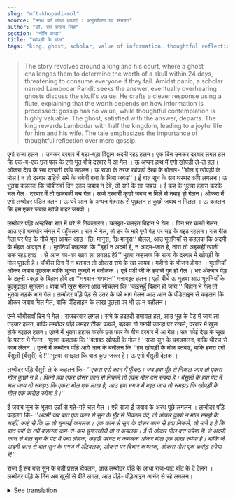 ```yaml
---
slug: "mft-khopadi-mol"
source: "मगध की लोक कथाएं : अनुशाीलन एवं संचयन"
author: "डॉ. राम प्रसाद सिंह"
section: "नीति कथा"
title: "खोपड़ी के मोल"
tags: "king, ghost, scholar, value of information, thoughtful reflection"
---
```

<blockquote>
The story revolves around a king and his court, where a ghost challenges them to determine the worth of a skull within 24 days, threatening to consume everyone if they fail. Amidst panic, a scholar named Lambodar Pandit seeks the answer, eventually overhearing ghosts discuss the skull's value. He crafts a clever response using a flute, explaining that the worth depends on how information is processed: gossip has no value, while thoughtful contemplation is highly valuable. The ghost, satisfied with the answer, departs. The king rewards Lambodar with half the kingdom, leading to a joyful life for him and his wife. The tale emphasizes the importance of thoughtful reflection over mere gossip.
</blockquote>

एगो राजा हलन । उनकर दरबार में बड़ा-बड़ा विद्वान अदमी रहऽ हलन। एक दिन उनकर दरबार लगल हल कि एक-ब-एक छत फार के एगो भूत बीचे दरबार में आ गेल । ऊ अप्पन हाथ में एगो खोपड़ी ले-ले हल। ओकरा देख के सब दरबारी काँप उठलन। ऊ राजा के तरफ खोपड़ी देखा के बोलल- ''बोल ई खोपड़ी के मोल ! न तो दरबार सहित्ते सभे के चबेनी बना के चिबा जबउ''। ई बात सुन के सब थरथर काँपे लगलन। ऊ भुतवा कहलक कि चौबीसवाँ दिन एकर जबाब न देवें, तो सभे के खा जबउ । ई कह के भुतवा हहास करके चल गेल। दरबार में तो खलबली मच गेल। सब्भे दरबारी कुछो जबाव न मिले से तबाह हो गेलन। ओकरा में एगो लम्बोदर पंडित हलन। ऊ घरे आन के अप्पन मेहरारू से पूछलन त कुछो जबाब न मिलल । ऊ कहलन कि हम एकर जबाब खोजे बाहर जयवो । 

लम्बोदर पाँड़े अन्हरिया रात में घरे से निकललन। चलइत-चलइत बिहान भे गेल । दिन भर चलते गेलन, आउ एगो घनघोर जंगल में पहुँचलन। रात भे गेल, तो डर के मारे एगो पेड़ पर चढ़ के बइठ रहलन। रात बीत गेला पर पेड़ के नीचे भूत आयल आउ ''छि: मानुस, छिः मानुस'’ बोलल, आउ भुतनियाँ से कहलक कि अदमी के मँहक आवइत हे । भुतनियाँ कहलक कि ''इहाँ न अदमी हे, न आदम-जात हे, तोरा तो अइसहीं खाली सक रहऽ हवऽ । से आज का-का खाय ला लवलऽ हे?'’ भुतवा कहलक कि राजा के दरबार में खोपड़ी के मोल पूछली हे। चौबीस दिन में न बतावत तो ओकरा सभे के खा जायव। महीनो के भोजन होयत । भुतनियाँ ओकर जबाब पूछलक बाकि भुतवा कुच्छो न बतौलक । एन्ने पंडी जी के हवासे गुम हो गेल । भर अँकबार पेड़ के टहनी पकड़ के बिहान होवे ला ''भगवान-भगवान'' मनावइत हलन। एही बीचे ऊ भुतवा आउ भुतनियाँ के बुदबुदाइत सुनलन। बाबा जी खुस भेलन आउ सोचलन कि ''कइसहुँ बिहान हो जाय!'' बिहान भे गेल तो भुतवा तड़के भाग गेल। लम्बोदर पाँड़े पेड़ से उतर के घरे भाग गेलन आउ आन के पँडिताइन से कहलन कि ओकर जबाब मिल गेल, बाकि पँडिताइन के लाख पुछला पर भी ऊ न बतौलन। 

एन्‍ने चौबीसवाँ दिन भे गेल। राजदरबार लगल। सभे के हदहदी समायल हल, आउ भूत के पेट में जाय ला तइयार हलन, बाकि लम्बोदर पाँड़े लमहर टीका कयले, बड़का गो गमछी कान्हा पर रखले, दरबार में खुस होके बइठल हलन। एतने में भुतवा हहास करके छत फार के बीच दरबार में आ गेल। सब कोई देख के सूख के परास भे गेलन। भुतवा कहलक कि ''बतावऽ खोपड़ी के मोल !'' राजा सुन के घबड़यलन, बाकि धीरज से काम लेलन । एतने में लम्बोदर पाँड़े आगे आन के बतौलन कि ''हम खोपड़ी के मोल बतबउ, बाकि हमरा एगो बँसुली (बँसुरी) दे !'' भुतवा समझल कि बात कुछ जरूर हे। ऊ एगो बँसुली देलक । 

लम्बोदर पाँड़े बँसुरी ले के कहलन कि- 
*''एकरा एगो कान में फूँकऽ। जब हवा मुँह से निकल जाय तो एकरा मोल कुछो न हे। फिनो हवा एकर दोसर कान से निकले तो एकर मोल दस रुपया हे। बँसुली के हवा पेट में चल जाय तो समझऽ कि एकरा मोल एक लाख हे, आउ 
हवा मगज में बइठ जाय तो समझऽ कि खोपड़ी के मोल एक करोड़ रुपेया हे।''* 

ई जबाब सुन के भुतवा उहाँ से गते-गते चल गेल । एन्ने राजा ई जबाब के अरथ पूछे लगलन । लम्बोदर पाँड़े कहलन कि- 
*''अदमी जब बात एक कान से सुन के मुँह से निकाल देवे, तो ओकर कुछो न मोल समझे के चाहीं, काहे से कि ऊ तो चुगलई कयलक। एक कान से सुन के दोसर कान से हवा निकले, तो माने इ हे कि बात ज्यों के त्यों कहलक कम-से-कम चुगलखोरी तो न कयलक। ई से ओकर मोल दस रुपेया हे! जे अदमी कान से बात सुन के पेट में पचा लेलक, कहऊँ परगट न कयलक ओकर मोल एक लाख रुपेया हे। बाकि जे अदमी कान से बात सुन के मगज में अँटवलक, ओकरा पर विचार कयलक, ओकरा मोल एक करोड़ रुपेया हे!'’*

राजा ई सब बात सुन के बड़ी प्रसन्न होयलन, आउ लम्बोदर पाँड़े के आधा राज-पाट बाँट के दे देलन । लम्बोदर पाँड़े के दिन अब खुसी से बीते लगल, आउ पाँड़े- पँड़िआइन आनंद से रहे लगलन।

<details>
<summary>See translation</summary>

Once upon a time, there was a king. In his court, there were many learned scholars. One day, a ghost appeared in the court, breaking through the ceiling. It was holding a skull in its hand. Seeing this, all the courtiers trembled with fear. The ghost pointed the skull at the king and said, "Tell me the worth of this skull! If you don’t answer, I’ll turn everyone in the court into chewable bits." Upon hearing this, everyone started shaking with fear. The ghost warned that if they didn’t answer by the twenty-fourth day, it would consume them all. After saying this, the ghost laughed and left. Chaos ensued in the court. The courtiers were all in despair as they couldn't find an answer. Among them was a scholar known as Lambodar Pandit. He returned home and asked his wife but got no answers from her either. He decided to go out to find an answer.

Lambodar Pandit ventured out into the dark night. As he walked, morning arrived. He kept walking throughout the day and finally reached a dense forest. When night fell, he climbed a tree and sat there out of fear. The night passed, and a ghost came under the tree, exclaiming, "Ugh! A human being! Ugh! A human being!" It told its ghostly companions that a human's scent was in the air. The ghostly women asked, "There’s neither a man nor humanity here; you’re just imagining things. So what have you brought to eat today?" The ghost replied that it had asked the value of a skull in the king’s court. If no answer was given in twenty-four days, it would eat everyone. The ghostly women asked for more details, but the ghost didn’t share anything further. Meanwhile, Panditji had lost his senses. Holding onto the tree branch for dear life, he kept praying, "Oh God! Oh God!" As he did so, he overheard the murmuring of the ghost and the ghostly women. The Pandit became hopeful and thought, "Somehow, let morning arrive!" When morning came, the ghost fled, and Lambodar Pandit quickly came down from the tree and rushed home to tell his wife that he had found the answer, but despite her many inquiries, he wouldn’t reveal it to her.

As the twenty-fourth day arrived, the royal court gathered. Everyone was anxious, preparing to be consumed, but Lambodar Pandit arrived with a long mark on his forehead and a large cloth tucked at his waist, sitting happily in the court. Just then, the ghost burst in through the ceiling with a laugh. Everyone was so startled that they turned pale. The ghost demanded, "Tell me the worth of the skull!" The king, hearing this, felt anxious but remained calm. At that moment, Lambodar Pandit stepped forward and said, "I will tell you the worth of the skull, but you must give me a flute!" The ghost understood that there was something significant about the request and handed over a flute.

Lambodar Pandit took the flute and said, "If you blow into one ear, then when the air comes out of the mouth, it is worth nothing because that means it was gossip. If the air comes out of the other ear, then it is worth ten rupees. If the air remains in the stomach, then understand that it is worth one lakh rupees. And if the air settles in the mind, then understand that the worth of the skull is one crore rupees."

Hearing this answer, the ghost left quickly. The king began to ask for the meaning of this answer. Lambodar Pandit explained, "When a person hears something from one ear and lets it slip out of the mouth, it should be valued at nothing because it indicates gossip. If someone hears something and lets it escape from the other ear, it means they have at least not gossiped and it is worth ten rupees! If someone digests what they hear and does not share it, that is worth one lakh rupees. However, if someone hears something and reflects on it, then that is worth one crore rupees!"

The king was very pleased upon hearing all this and shared half of the kingdom with Lambodar Pandit. From that day forward, Lambodar Pandit’s life was filled with happiness, and he and his wife lived joyfully.
</details>